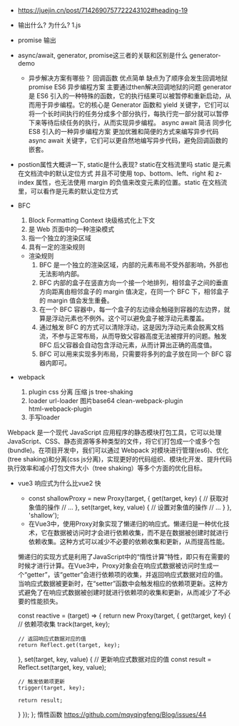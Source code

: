 - https://juejin.cn/post/7142690757722243102#heading-19

- 输出什么? 为什么? 
    1.js
- promise 输出
- async/await, generator, promise这三者的关联和区别是什么
    generator-demo
    - 异步解决方案有哪些？
        回调函数  优点简单   缺点为了顺序会发生回调地狱
        promise
            ES6 异步编程方案 主要通过then解决回调地狱的问题
        generator 
              是 ES6 引入的一种特殊的函数，它的执行结果可以被暂停和重新启动，从而用于异步编程。它的核心是 Generator 函数和 yield 关键字，它们可以将一个长时间执行的任务分成多个部分执行，每执行完一部分就可以暂停下来等待后续任务的执行，从而实现异步编程。
        async await 简洁  同步化
            ES8 引入的一种异步编程方案 
            更加优雅和简便的方式来编写异步代码
            async await 关键字，它们可以更自然地编写异步代码，避免回调函数的嵌套。



- postion属性大概讲一下, static是什么表现? static在文档流里吗
    static 是元素在文档流中的默认定位方式
    并且不可使用 top、bottom、left、right 和 z-index 属性，也无法使用 margin 的负值来改变元素的位置。static 在文档流里，可以看作是元素的默认定位方式

- BFC
    1. Block Formatting Context  块级格式化上下文
    2. 是 Web 页面中的一种渲染模式
    3. 指一个独立的渲染区域
    4. 具有一定的渲染规则
    - 渲染规则
        1. BFC 是一个独立的渲染区域，内部的元素布局不受外部影响，外部也无法影响内部。
        2. BFC 内部的盒子在竖直方向一个接一个地排列，相邻盒子之间的垂直方向距离由相邻盒子的 margin 值决定，在同一个 BFC 下，相邻盒子的 margin 值会发生重叠。
        3. 在一个 BFC 容器中，每一个盒子的左边缘会触碰到容器的左边界，就算是浮动元素也不例外。这个可以避免盒子被浮动元素覆盖。
        4. 通过触发 BFC 的方式可以清除浮动，这是因为浮动元素会脱离文档流，不参与正常布局，从而导致父容器高度无法被撑开的问题。触发 BFC 后父容器会自动包含浮动元素，从而计算出正确的高度值。
        5. BFC 可以用来实现多列布局，只需要将多列的盒子放在同一个 BFC 容器内即可。

- webpack  
    1. plugin 
        css  分离   压缩
        js  tree-shaking
    2. loader 
        url-loader  图片base64 
        clean-webpack-plugin  
        html-webpack-plugin
    3. 手写loader

Webpack 是一个现代 JavaScript 应用程序的静态模块打包工具，它可以处理 JavaScript、CSS、静态资源等多种类型的文件，将它们打包成一个或多个包(bundle)。在项目开发中，我们可以通过 Webpack 对模块进行管理(es6)、优化(tree shaking)和分离(css js分离)，实现更好的代码组织、模块化开发、提升代码执行效率和减小打包文件大小（tree shaking）等多个方面的优化目标。

- vue3  响应式为什么比vue2 快
    - const shallowProxy = new Proxy(target, {
  get(target, key) {
    // 获取对象值的操作
    // ...
  },
  set(target, key, value) {
    // 设置对象值的操作
    // ...
  }
}, 'shallow');
    - 在Vue3中，使用Proxy对象实现了懒递归的响应式。懒递归是一种优化技术，它在数据被访问时才会进行依赖收集，而不是在数据被创建时就进行依赖收集。这种方式可以减少不必要的依赖收集和更新，从而提高性能。

    懒递归的实现方式是利用了JavaScript中的“惰性计算”特性，即只有在需要的时候才进行计算。在Vue3中，Proxy对象会在响应式数据被访问时生成一个“getter”，该“getter”会进行依赖项的收集，并返回响应式数据对应的值。当响应式数据被更新时，在“setter”函数中会触发相应的依赖项更新。这种方式避免了在响应式数据被创建时就进行依赖项的收集和更新，从而减少了不必要的性能损失。

    const reactive = (target) => {
  return new Proxy(target, {
    get(target, key) {
      // 依赖项收集
      track(target, key);

      // 返回响应式数据对应的值
      return Reflect.get(target, key);
    },
    set(target, key, value) {
      // 更新响应式数据对应的值
      const result = Reflect.set(target, key, value);

      // 触发依赖项更新
      trigger(target, key);

      return result;
    }
  });
};
惰性函数
https://github.com/mqyqingfeng/Blog/issues/44  